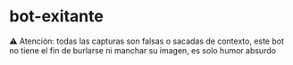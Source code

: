 # bot-exitante
⚠️ Atención: todas las capturas son falsas o sacadas de contexto, este bot no tiene el fin de burlarse ni manchar su imagen, es solo humor absurdo
